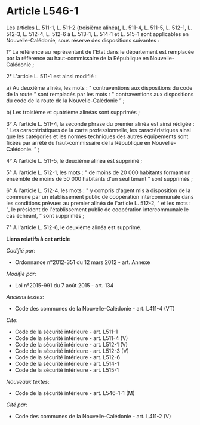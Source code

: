 # Article L546-1

Les articles L. 511-1, L. 511-2 (troisième alinéa), L. 511-4, L. 511-5, L. 512-1, 
L. 512-3, L. 512-4, L. 512-6 à L. 513-1, L. 514-1 et L. 515-1 sont applicables en Nouvelle-Calédonie, sous réserve des
dispositions suivantes : 

1° La référence au représentant de l'Etat dans le département est remplacée par la référence au haut-commissaire de la
République en Nouvelle-Calédonie ; 

2° L'article L. 511-1 est ainsi modifié : 

a) Au deuxième alinéa, les mots : " contraventions aux dispositions du code de la route ” sont remplacés par les mots : "
contraventions aux dispositions du code de la route de la Nouvelle-Calédonie ” ; 

b) Les troisième et quatrième alinéas sont supprimés ; 

3° A l'article L. 511-4, la seconde phrase du premier alinéa est ainsi rédigée : " Les caractéristiques de la carte
professionnelle, les caractéristiques ainsi que les catégories et les normes techniques des autres équipements sont fixées
par arrêté du haut-commissaire de la République en Nouvelle-Calédonie. ” ; 

4° A l'article L. 511-5, le deuxième alinéa est supprimé ; 

5° A l'article L. 512-1, les mots : " de moins de 20 000 habitants formant un ensemble de moins de 50 000 habitants d'un seul
tenant ” sont supprimés ; 

6° A l'article L. 512-4, les mots : " y compris d'agent mis à disposition de la commune par un établissement public de
coopération intercommunale dans les conditions prévues au premier alinéa de l'article L. 512-2, ” et les mots : ", le
président de l'établissement public de coopération intercommunale le cas échéant, ” sont supprimés ; 

7° A l'article L. 512-6, le deuxième alinéa est supprimé.

**Liens relatifs à cet article**

_Codifié par_:

  - Ordonnance n°2012-351 du 12 mars 2012 - art. Annexe

_Modifié par_:

  - Loi n°2015-991 du 7 août 2015 - art. 134

_Anciens textes_:

  - Code des communes de la Nouvelle-Calédonie - art. L411-4 (VT)

_Cite_:

  - Code de la sécurité intérieure - art. L511-1
  - Code de la sécurité intérieure - art. L511-4 (V)
  - Code de la sécurité intérieure - art. L512-1 (V)
  - Code de la sécurité intérieure - art. L512-3 (V)
  - Code de la sécurité intérieure - art. L512-6
  - Code de la sécurité intérieure - art. L514-1
  - Code de la sécurité intérieure - art. L515-1

_Nouveaux textes_:

  - Code de la sécurité intérieure - art. L546-1-1 (M)

_Cité par_:

  - Code des communes de la Nouvelle-Calédonie - art. L411-2 (V)
